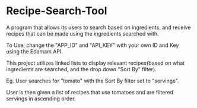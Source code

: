 # Recipe-Search-Tool
A program that allows its users to search based on ingredients, and receive recipes that can be made using the ingredients searched with. 

To Use, change the "APP_ID" and "API_KEY" with your own ID and Key using the Edamam API. 

This project utilizes linked lists to display relevant recipes(based on what ingredients are searched, and the drop down "Sort By" filter). 

Eg. 
User searches for "tomato" with the Sort By filter set to "servings".

User is then given a list of recipes that use tomatoes and are filtered servings in ascending order. 
